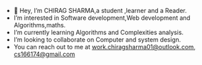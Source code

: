 - 👋 Hey, I’m CHIRAG SHARMA,a student ,learner and a Reader.
- I’m interested in Software development,Web development and Algorithms,maths.
- I’m currently learning Algorithms and Complexities analysis.
- I’m looking to collaborate on Computer and system design. 
- You can reach out to me at  work.chiragsharma01@outlook.com, cs166174@gmail.com

<!---
chiragsharrma/chiragsharrma is a ✨ special ✨ repository because its `README.md` (this file) appears on your GitHub profile.
You can click the Preview link to take a look at your changes.
--->
